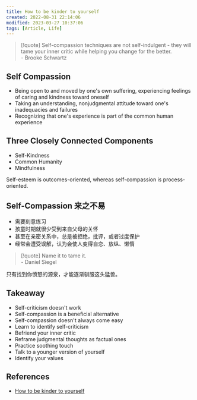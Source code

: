 ```yaml
---
title: How to be kinder to yourself
created: 2022-08-31 22:14:06
modified: 2023-03-27 10:37:06
tags: [Article, Life]
---
```


> [!quote]
> Self-compassion techniques are not self-indulgent - they will tame your inner critic while helping you change for the better.  
> \- Brooke Schwartz

## Self Compassion

- Being open to and moved by one's own suffering, experiencing feelings of caring and kindness toward oneself
- Taking an understanding, nonjudgmental attitude toward one's inadequacies and failures
- Recognizing that one's experience is part of the common human experience

## Three Closely Connected Components

- Self-Kindness
- Common Humanity
- Mindfulness

Self-esteem is outcomes-oriented, whereas self-compassion is process-oriented.

## Self-Compassion 来之不易

- 需要刻意练习
- 孩童时期就很少受到来自父母的关怀
- 甚至在亲密关系中，总是被拒绝，批评，或者过度保护
- 经常会遭受误解，认为会使人变得自恋、放纵、懒惰

> [!quote]
> Name it to tame it.  
> \- Daniel Siegel

只有找到你愤怒的源泉，才能逐渐驯服这头猛兽。

## Takeaway

- Self-criticism doesn't work
- Self-compassion is a beneficial alternative
- Self-compassion doesn't always come easy
- Learn to identify self-criticism
- Befriend your inner critic
- Reframe judgmental thoughts as factual ones
- Practice soothing touch
- Talk to a younger version of yourself
- Identify your values

## References

- [How to be kinder to yourself](https://psyche.co/guides/how-to-be-kinder-to-yourself-by-practising-self-compassion)
